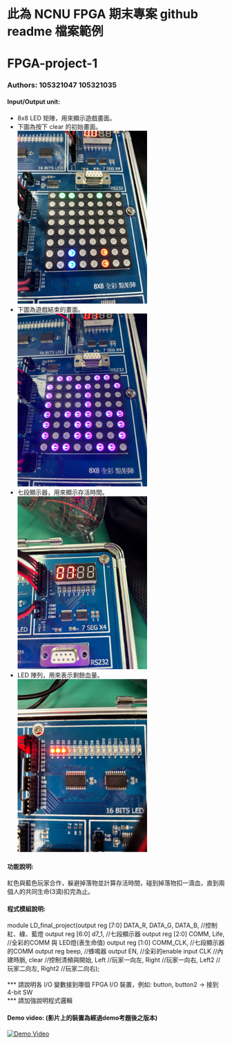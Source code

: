 # 此為 NCNU FPGA 期末專案 github readme 檔案範例

# FPGA-project-1
### Authors: 105321047 105321035

#### Input/Output unit:<br>
* 8x8 LED 矩陣，用來顯示遊戲畫面。
* 下圖為按下 clear 的初始畫面。<br>
<img src="https://github.com/LiztaMino/---/blob/main/LD/S__6430724.jpg" width="300"/><br>
* 下圖為遊戲結束的畫面。<br>
<img src="https://github.com/LiztaMino/---/blob/main/LD/S__6430729.jpg" width="300"/><br>
* 七段顯示器，用來顯示存活時間。<br>
<img src="https://github.com/LiztaMino/---/blob/main/LD/S__6430731.jpg" width="300"/><br>
* LED 陣列，用來表示剩餘血量。<br>
<img src="https://github.com/LiztaMino/---/blob/main/LD/S__6430732.jpg" width="300"/><br>

#### 功能說明:<br>
紅色與藍色玩家合作，躲避掉落物並計算存活時間，碰到掉落物扣一滴血，直到兩個人的共同生命(3滴)扣完為止。<br>

#### 程式模組說明:<br>
module LD_final_project(output reg [7:0] DATA_R, DATA_G, DATA_B, //控制紅、綠、藍燈
								output reg [6:0] d7_1, //七段顯示器
								output reg [2:0] COMM, Life, //全彩的COMM 與 LED燈(表生命值)
								output reg [1:0] COMM_CLK, //七段顯示器的COMM
								output reg beep, //蜂鳴器
								output EN, //全彩的enable
								input CLK //內建時脈, clear //控制清頻與開始, Left //玩家一向左, Right //玩家一向右, Left2 //玩家二向左, Right2 //玩家二向右);<br><br>
*** 請說明各 I/O 變數接到哪個 FPGA I/O 裝置，例如: button, button2 -> 接到 4-bit SW <br>
*** 請加強說明程式邏輯 <br>


#### Demo video: (影片上的裝置為經過demo考題後之版本)

<a href="https://drive.google.com/file/d/15EwAh8kz9S7phOs_VkQBgLVM48Nm_fnk/view?usp=sharing" title="Demo Video"><img src="![image](https://github.com/LiztaMino/---/assets/155526318/5aed0737-b3c7-4ffe-b9ac-bf0ce4baab6d)
" alt="Demo Video" width="500"/></a>
